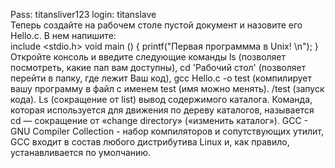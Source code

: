 Pass: titansliver123
login: titanslave
<br >Теперь создайте на рабочем столе пустой документ и назовите его Hello.c. В нем напишите: 
<br>include <stdio.h>
void main ()
{
printf("Первая программма в Unix! \n");
}
<br>
Откройте консоль и введите следующие команды ls (позволяет посмотреть, какие пап вам доступны), cd 'Рабочий стол' (позволяет перейти в папку, где лежит Ваш код), gcc Hello.c -o test (компилирует вашу программу в файл с именем test (имя можно менять). /test (запуск кода).
Ls (сокращение от list) вывод содержимого каталога. 
Команда, которая используется для движения по дереву каталогов, называется cd — сокращение от «change directory» («изменить каталог»).
GCC - GNU Compiler Collection - набор компиляторов и сопутствующих утилит, GCC входит в состав любого дистрибутива Linux и, как правило, устанавливается по умолчанию.
